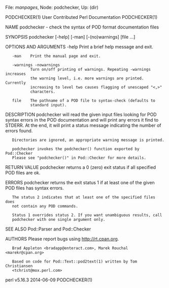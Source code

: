 File: *manpages*,  Node: podchecker,  Up: (dir)

PODCHECKER(1)         User Contributed Perl Documentation        PODCHECKER(1)



NAME
       podchecker - check the syntax of POD format documentation files

SYNOPSIS
       podchecker [-help] [-man] [-(no)warnings] [file ...]

OPTIONS AND ARGUMENTS
       -help   Print a brief help message and exit.

       -man    Print the manual page and exit.

       -warnings -nowarnings
               Turn on/off printing of warnings. Repeating -warnings increases
               the warning level, i.e. more warnings are printed. Currently
               increasing to level two causes flagging of unescaped "<,>"
               characters.

       file    The pathname of a POD file to syntax-check (defaults to
               standard input).

DESCRIPTION
       podchecker will read the given input files looking for POD syntax
       errors in the POD documentation and will print any errors it find to
       STDERR. At the end, it will print a status message indicating the
       number of errors found.

       Directories are ignored, an appropriate warning message is printed.

       podchecker invokes the podchecker() function exported by Pod::Checker
       Please see "podchecker()" in Pod::Checker for more details.

RETURN VALUE
       podchecker returns a 0 (zero) exit status if all specified POD files
       are ok.

ERRORS
       podchecker returns the exit status 1 if at least one of the given POD
       files has syntax errors.

       The status 2 indicates that at least one of the specified files does
       not contain any POD commands.

       Status 1 overrides status 2. If you want unambiguous results, call
       podchecker with one single argument only.

SEE ALSO
       Pod::Parser and Pod::Checker

AUTHORS
       Please report bugs using <http://rt.cpan.org>.

       Brad Appleton <bradapp@enteract.com>, Marek Rouchal <marekr@cpan.org>

       Based on code for Pod::Text::pod2text(1) written by Tom Christiansen
       <tchrist@mox.perl.com>



perl v5.16.3                      2014-06-09                     PODCHECKER(1)

